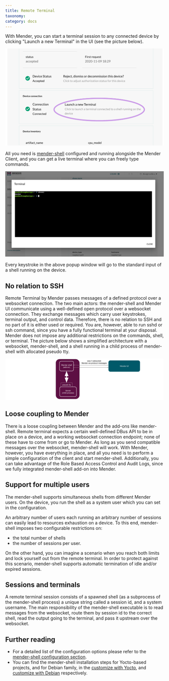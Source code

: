 ```yaml
---
title: Remote Terminal
taxonomy:
category: docs
---
```


With Mender, you can start a terminal session to any connected
device by clicking "Launch a new Terminal" in the UI (see the picture
below).

![launch-termninal](launch-new-termninal.png)

All you need is 
[mender-shell](../../../09.Downloads/docs.md#Install-the-remote-terminal-client)
configured and running alongside the Mender Client, and you can
get a live terminal where you can freely type commands.

![whoami-mender](whoami-mender.png)

Every keystroke in the above popup window will go to the standard input
of a shell running on the device.

## No relation to SSH

Remote Terminal by Mender passes messages of a defined protocol over
a websocket connection. The two main actors: the mender-shell and Mender UI
communicate using a well-defined open protocol over a websocket connection.
They exchange messages which carry user keystrokes, terminal output,
and control data. Therefore, there is no relation to SSH and no part
of it is either used or required. You are, however, able to run sshd or ssh
command, since you have a fully functional terminal at your disposal.
Mender does not impose any additional restrictions on the commands,
shell, or terminal. The picture below shows a simplified architecture
with a websocket, mender-shell, and a shell running in a child process
of mender-shell with allocated pseudo tty.

![mender-shell-and-ws](mender-shell-and-ws.png)

## Loose coupling to Mender

There is a loose coupling between Mender and the add-ons like mender-shell.
Remote terminal expects a certain well-defined DBus API to be in place
on a device, and a working websocket connection endpoint; none of these
have to come from or go to Mender.
As long as you send compatible messages over the websocket, mender-shell will work.
With Mender, however, you have everything in place, and all you need
is to perform a simple configuration of the client and start mender-shell.
Additionally, you can take advantage of the Role Based Access Control
and Audit Logs, since we fully integrated mender-shell add-on into Mender.

## Support for multiple users

The mender-shell supports simultaneous shells from different Mender users.
On the device, you run the shell as a system user which you can set
in the configuration.

An arbitrary number of users each running an arbitrary number of sessions
can easily lead to resources exhaustion on a device. To this end, mender-shell
imposes two configurable restrictions on:
* the total number of shells
* the number of sessions per user.

On the other hand, you can imagine a scenario when you reach
both limits and lock yourself out from the remote terminal.
In order to protect against this scenario, mender-shell supports automatic termination
of idle and/or expired sessions.

## Sessions and terminals

A remote terminal session consists of a spawned shell (as a subprocess of
the mender-shell process) a unique string called a session id, and a system username.
The main responsibility of the mender-shell executable
is to read messages from the websocket, route them by session id
to the correct shell, read the output going to the terminal,
and pass it upstream over the websocket.

## Further reading

* For a detailed list of the configuration options please refer to the
[mender-shell configuration section](../30.Mender-shell-configuration-file/docs.md).
* You can find the mender-shell installation steps for Yocto-based projects,
and for Debian family,
in the [customize with Yocto](../../../05.System-updates-Yocto-Project/05.Customize-Mender/docs.md),
and [customize with Debian](../../../04.System-updates-Debian-family/03.Customize-Mender/docs.md) respectively.
